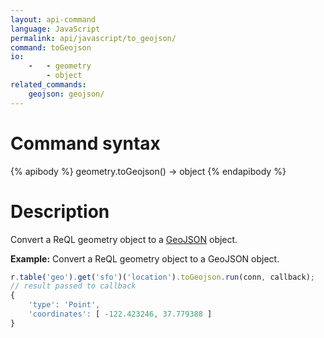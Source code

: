 ```yaml
---
layout: api-command
language: JavaScript
permalink: api/javascript/to_geojson/
command: toGeojson
io:
    -   - geometry
        - object
related_commands:
    geojson: geojson/
---
```

# Command syntax #

{% apibody %}
geometry.toGeojson() &rarr; object
{% endapibody %}

# Description #

Convert a ReQL geometry object to a [GeoJSON](http://geojson.org) object.

__Example:__ Convert a ReQL geometry object to a GeoJSON object.

```javascript
r.table('geo').get('sfo')('location').toGeojson.run(conn, callback);
// result passed to callback
{
    'type': 'Point',
    'coordinates': [ -122.423246, 37.779388 ]
}
```
